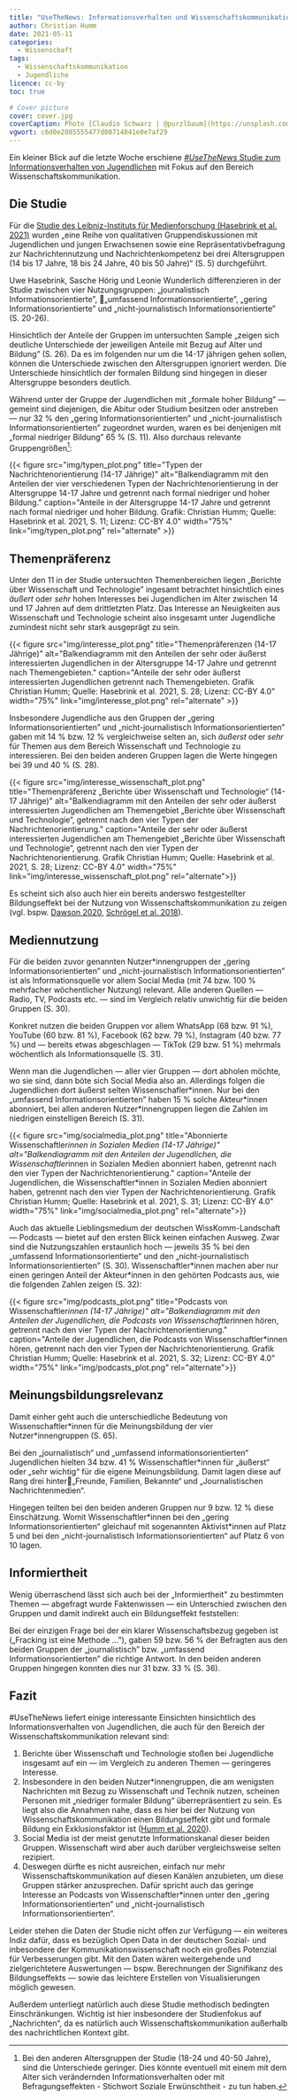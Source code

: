 ```yaml
---
title: "UseTheNews: Informationsverhalten und Wissenschaftskommunikation"
author: Christian Humm
date: 2021-05-11
categories:
  - Wissenschaft
tags:
  - Wissenschaftskommunikation
  - Jugendliche
licence: cc-by
toc: true

# Cover picture
cover: cover.jpg
coverCaption: Photo [Claudio Schwarz | @purzlbaum](https://unsplash.com/@purzlbaum) on [Unsplash](https://unsplash.com/s/photos/printing-press)
vgwort: c6d0e2085555477d80714841e0e7af29
---
```


Ein kleiner Blick auf die letzte Woche erschiene [*#UseTheNews* Studie zum Informationsverhalten von Jugendlichen](https://doi.org/10.21241/ssoar.72822) mit Fokus auf den Bereich Wissenschaftskommunikation.

<!--more-->

## Die Studie

Für die [Studie des Leibniz-Instituts für Medienforschung (Hasebrink et al. 2021)](https://doi.org/10.21241/ssoar.72822) wurden „eine Reihe von qualitativen Gruppendiskussionen mit Jugendlichen und jungen Erwachsenen sowie eine Repräsentativbefragung zur Nachrichtennutzung und Nachrichtenkompetenz bei drei Altersgruppen (14 bis 17 Jahre, 18 bis 24 Jahre, 40 bis 50 Jahre)“ (S. 5) durchgeführt.

Uwe Hasebrink, Sasche Hörig und Leonie Wunderlich differenzieren in der Studie zwischen vier Nutzungsgruppen: „journalistisch Informationsorientierte”, „umfassend Informationsorientierte”, „gering Informationsorientierte” und „nicht-journalistisch Informationsorientierte” (S. 20-26).

Hinsichtlich der Anteile der Gruppen im untersuchten Sample „zeigen sich deutliche Unterschiede der jeweiligen Anteile mit Bezug auf Alter und Bildung” (S. 26). Da es im folgenden nur um die 14-17 jährigen gehen sollen, können die Unterschiede zwischen den Altersgruppen ignoriert werden. Die Unterschiede hinsichtlich der formalen Bildung sind hingegen in dieser Altersgruppe besonders deutlich.

Während unter der Gruppe der Jugendlichen mit „formale hoher Bildung” — gemeint sind diejenigen, die Abitur oder Studium besitzen oder anstreben — nur 32 % den „gering Informationsorientierten” und „nicht-journalistisch Informationsorientierten” zugeordnet wurden, waren es bei denjenigen mit „formal niedriger Bildung” 65 % (S. 11). Also durchaus relevante Gruppengrößen[^1]:

{{< figure src="img/typen_plot.png" title="Typen der Nachrichtenorientierung (14-17 Jährige)" alt="Balkendiagramm mit den Anteilen der vier verschiedenen Typen der Nachrichtenorientierung in der Altersgruppe 14-17 Jahre und getrennt nach formal niedriger und hoher Bildung." caption="Anteile in der Altersgruppe 14-17 Jahre und getrennt nach formal niedriger und hoher Bildung. Grafik: Christian Humm; Quelle: Hasebrink et al. 2021, S. 11; Lizenz: CC-BY 4.0" width="75%" link="img/typen_plot.png" rel="alternate" >}}

[^1]: Bei den anderen Altersgruppen der Studie (18-24 und 40-50 Jahre), sind die Unterschiede geringer. Dies könnte eventuell mit einem mit dem Alter sich verändernden Informationsverhalten oder mit Befragungseffekten - Stichwort Soziale Erwünschtheit - zu tun haben.

## Themenpräferenz

Unter den 11 in der Studie untersuchten Themenbereichen liegen „Berichte über Wissenschaft und Technologie” ingesamt betrachtet hinsichtlich eines *äußert* oder *sehr* hohen Interesses bei Jugendlichen im Alter zwischen 14 und 17 Jahren auf dem drittletzten Platz. Das Interesse an Neuigkeiten aus Wissenschaft und Technologie scheint also insgesamt unter Jugendliche zumindest nicht sehr stark ausgeprägt zu sein.

{{< figure src="img/interesse_plot.png" title="Themenpräferenzen (14-17 Jährige)" alt="Balkendiagramm mit den Anteilen der sehr oder äußerst interessierten Jugendlichen in der Altersgruppe 14-17 Jahre und getrennt nach Themengebieten." caption="Anteile der sehr oder äußerst interessierten Jugendlichen getrennt nach Themengebieten. Grafik Christian Humm; Quelle: Hasebrink et al. 2021, S. 28; Lizenz: CC-BY 4.0" width="75%" link="img/interesse_plot.png" rel="alternate" >}}

Insbesondere Jugendliche aus den Gruppen der „gering Informationsorientierten” und „nicht-journalistisch Informationsorientierten” gaben mit 14 % bzw. 12 % vergleichweise selten an, sich *äußerst* oder *sehr* für Themen aus dem Bereich Wissenschaft und Technologie zu interessieren. Bei den beiden anderen Gruppen lagen die Werte hingegen bei 39 und 40 % (S. 28).

{{< figure src="img/interesse_wissenschaft_plot.png" title="Themenpräferenz „Berichte über Wissenschaft und Technologie“ (14-17 Jährige)" alt="Balkendiagramm mit den Anteilen der sehr oder äußerst interessierten Jugendlichen am Themengebiet „Berichte über Wissenschaft und Technologie“, getrennt nach den vier Typen der Nachrichtenorientierung." caption="Anteile der sehr oder äußerst interessierten Jugendlichen am Themengebiet „Berichte über Wissenschaft und Technologie“, getrennt nach den vier Typen der Nachrichtenorientierung. Grafik Christian Humm; Quelle: Hasebrink et al. 2021, S. 28; Lizenz: CC-BY 4.0" width="75%" link="img/interesse_wissenschaft_plot.png" rel="alternate">}}

Es scheint sich also auch hier ein bereits anderswo festgestellter Bildungseffekt bei der Nutzung von Wissenschaftskommunikation zu zeigen (vgl. bspw. [Dawson 2020](https://www.worldcat.org/oclc/1178638891), [Schrögel et al. 2018](https://nbn-resolving.org/urn:nbn:de:0168-ssoar-66846-1)).

## Mediennutzung

Für die beiden zuvor genannten Nutzer\*innengruppen der „gering Informationsorientierten” und „nicht-journalistisch Informationsorientierten” ist als Informationsquelle vor allem Social Media (mit 74 bzw. 100 % mehrfacher wöchentlicher Nutzung) relevant. Alle anderen Quellen — Radio, TV, Podcasts etc. — sind im Vergleich relativ unwichtig für die beiden Gruppen (S. 30).

Konkret nutzen die beiden Gruppen vor allem WhatsApp (68 bzw. 91 %), YouTube (60 bzw. 81 %), Facebook (62 bzw. 79 %), Instagram (40 bzw. 77 %) und — bereits etwas abgeschlagen — TikTok (29 bzw. 51 %) mehrmals wöchentlich als Informationsquelle (S. 31).

Wenn man die Jugendlichen — aller vier Gruppen — dort abholen möchte, wo sie sind, dann böte sich Social Media also an. Allerdings folgen die Jugendlichen dort äußerst selten Wissenschafler\*innen. Nur bei den „umfassend Informationsorientierten” haben 15 % solche Akteur*innen abonniert, bei allen anderen Nutzer\*innengruppen liegen die Zahlen im niedrigen einstelligen Bereich (S. 31).

{{< figure src="img/socialmedia_plot.png" title="Abonnierte Wissenschaftler*innen in Sozialen Medien (14-17 Jährige)" alt="Balkendiagramm mit den Anteilen der Jugendlichen, die Wissenschaftler*innen in Sozialen Medien abonniert haben, getrennt nach den vier Typen der Nachrichtenorientierung." caption="Anteile der Jugendlichen,  die Wissenschaftler*innen in Sozialen Medien abonniert haben, getrennt nach den vier Typen der Nachrichtenorientierung. Grafik Christian Humm; Quelle: Hasebrink et al. 2021, S. 31; Lizenz: CC-BY 4.0" width="75%" link="img/socialmedia_plot.png" rel="alternate">}}

Auch das aktuelle Lieblingsmedium der deutschen WissKomm-Landschaft — Podcasts — bietet auf den ersten Blick keinen einfachen Ausweg. Zwar sind die Nutzungszahlen erstaunlich hoch — jeweils 35 % bei den „umfassend Informationsorientierte” und den „nicht-journalistisch Informationsorientierten” (S. 30). Wissenschaftler\*innen machen aber nur einen geringen Anteil der Akteur\*innen in den gehörten Podcasts aus, wie die folgenden Zahlen zeigen (S. 32):

{{< figure src="img/podcasts_plot.png" title="Podcasts von Wissenschaftler*innen (14-17 Jährige)" alt="Balkendiagramm mit den Anteilen der Jugendlichen, die Podcasts von Wissenschaftler*innen hören, getrennt nach den vier Typen der Nachrichtenorientierung." caption="Anteile der Jugendlichen, die Podcasts von Wissenschaftler*innen hören, getrennt nach den vier Typen der Nachrichtenorientierung. Grafik Christian Humm; Quelle: Hasebrink et al. 2021, S. 32; Lizenz: CC-BY 4.0" width="75%" link="img/podcasts_plot.png" rel="alternate">}}

## Meinungsbildungsrelevanz

Damit einher geht auch die unterschiedliche Bedeutung von Wissenschaftler\*innen für die Meinungsbildung der vier Nutzer\*innengruppen (S. 65).

Bei den „journalistisch“ und „umfassend informationsorientierten“ Jugendlichen hielten 34 bzw. 41 % Wissenschaftler\*innen für „äußerst“ oder „sehr wichtig“ für die eigene Meinungsbildung. Damit lagen diese auf Rang drei hinter„Freunde, Familien, Bekannte“ und „Journalistischen Nachrichtenmedien“.

Hingegen teilten bei den beiden anderen Gruppen nur 9 bzw. 12 % diese Einschätzung. Womit Wissenschaftler\*innen bei den „gering Informationsorientierten“ gleichauf mit sogenannten Aktivist\*innen auf Platz 5 und bei den „nicht-journalistisch Informationsorientierten“ auf Platz 6 von 10 lagen.

## Informiertheit

Wenig überraschend lässt sich auch bei der „Informiertheit" zu bestimmten Themen — abgefragt wurde Faktenwissen — ein Unterschied zwischen den Gruppen und damit indirekt auch ein Bildungseffekt feststellen:

Bei der einzigen Frage bei der ein klarer Wissenschaftsbezug gegeben ist („Fracking ist eine Methode …”), gaben 59 bzw. 56 % der Befragten aus den beiden Gruppen der „journalistisch” bzw. „umfassend Informationsorientierten” die richtige Antwort. In den beiden anderen Gruppen hingegen konnten dies nur 31 bzw. 33 % (S. 36).

## Fazit

\#UseTheNews liefert einige interessante Einsichten hinsichtlich des Informationsverhalten von Jugendlichen, die auch für den Bereich der Wissenschaftskommunikation relevant sind:

1. Berichte über Wissenschaft und Technologie stoßen bei Jugendliche insgesamt auf ein — im Vergleich zu anderen Themen — geringeres Interesse.
2. Insbesondere in den beiden Nutzer\*innengruppen, die am wenigsten Nachrichten mit Bezug zu Wissenschaft und Technik nutzen, scheinen Personen mit „niedriger formaler Bildung“ überrepräsentiert zu sein. Es liegt also die Annahmen nahe, dass es hier bei der Nutzung von Wissenschaftskommunikation einen Bildungseffekt gibt und formale Bildung ein Exklusionsfaktor ist ([Humm et al. 2020](http://dx.doi.org/10.17645/mac.v8i1.2480)).
3. Social Media ist der meist genutzte Informationskanal dieser beiden Gruppen. Wissenschaft wird aber auch darüber vergleichsweise selten rezipiert.
4. Deswegen dürfte es nicht ausreichen, einfach nur mehr Wissenschaftskommunikation auf diesen Kanälen anzubieten, um diese Gruppen stärker anzusprechen. Dafür spricht auch das geringe Interesse an Podcasts von Wissenschaftler*innen unter den „gering Informationsorientierten“ und „nicht-journalistisch Informationsorientierten“.

Leider stehen die Daten der Studie nicht offen zur Verfügung — ein weiteres Indiz dafür, dass es bezüglich Open Data in der deutschen Sozial- und inbesondere der Kommunikationswissenschaft noch ein großes Potenzial für Verbesserungen gibt. Mit den Daten wären weitergehende und zielgerichtetere Auswertungen — bspw. Berechnungen der Signifikanz des Bildungseffekts — sowie das leichtere Erstellen von Visualisierungen möglich gewesen.

Außerdem unterliegt natürlich auch diese Studie methodisch bedingten Einschränkungen. Wichtig ist hier insbesondere der Studienfokus auf „Nachrichten“, da es natürlich auch Wissenschaftskommunikation außerhalb des nachrichtlichen Kontext gibt.
